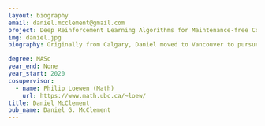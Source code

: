 ```yaml
---
layout: biography
email: daniel.mcclement@gmail.com
project: Deep Reinforcement Learning Algorithms for Maintenance-free Control
img: daniel.jpg
biography: Originally from Calgary, Daniel moved to Vancouver to pursue a bachelor's degree in engineering at the University of British Columbia. After being allured by the scenic hikes and beaches around the city as well as the interesting research being done by the DAIS Lab, he chose to stay for his master's degree. He is now studying reinforcement learning for use in control systems. Outside of his studies, Daniel enjoys skiing at Cypress Mountain in the winter and hiking around Vancouver in the summer.

degree: MASc
year_end: None
year_start: 2020
cosupervisor: 
  - name: Philip Loewen (Math)
    url: https://www.math.ubc.ca/~loew/
title: Daniel McClement
pub_name: Daniel G. McClement
---
```


